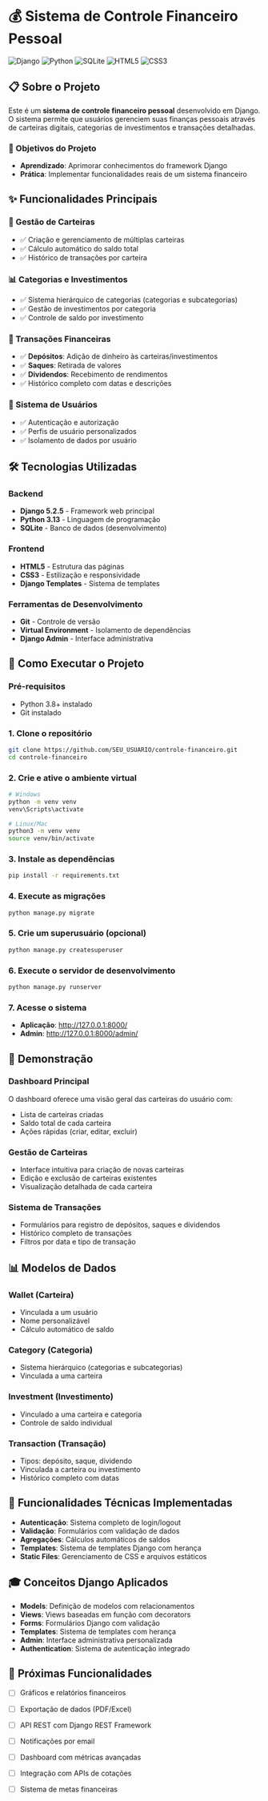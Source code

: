 # 💰 Sistema de Controle Financeiro Pessoal

![Django](https://img.shields.io/badge/Django-5.2.5-092E20?style=for-the-badge&logo=django&logoColor=white)
![Python](https://img.shields.io/badge/Python-3.13-3776AB?style=for-the-badge&logo=python&logoColor=white)
![SQLite](https://img.shields.io/badge/SQLite-07405E?style=for-the-badge&logo=sqlite&logoColor=white)
![HTML5](https://img.shields.io/badge/HTML5-E34F26?style=for-the-badge&logo=html5&logoColor=white)
![CSS3](https://img.shields.io/badge/CSS3-1572B6?style=for-the-badge&logo=css3&logoColor=white)

## 📋 Sobre o Projeto

Este é um **sistema de controle financeiro pessoal** desenvolvido em Django. O sistema permite que usuários gerenciem suas finanças pessoais através de carteiras digitais, categorias de investimentos e transações detalhadas.

### 🎯 Objetivos do Projeto
- **Aprendizado**: Aprimorar conhecimentos do framework Django
- **Prática**: Implementar funcionalidades reais de um sistema financeiro

## ✨ Funcionalidades Principais

### 🏦 Gestão de Carteiras
- ✅ Criação e gerenciamento de múltiplas carteiras
- ✅ Cálculo automático do saldo total
- ✅ Histórico de transações por carteira

### 📊 Categorias e Investimentos
- ✅ Sistema hierárquico de categorias (categorias e subcategorias)
- ✅ Gestão de investimentos por categoria
- ✅ Controle de saldo por investimento

### 💸 Transações Financeiras
- ✅ **Depósitos**: Adição de dinheiro às carteiras/investimentos
- ✅ **Saques**: Retirada de valores
- ✅ **Dividendos**: Recebimento de rendimentos
- ✅ Histórico completo com datas e descrições

### 👤 Sistema de Usuários
- ✅ Autenticação e autorização
- ✅ Perfis de usuário personalizados
- ✅ Isolamento de dados por usuário

## 🛠️ Tecnologias Utilizadas

### Backend
- **Django 5.2.5** - Framework web principal
- **Python 3.13** - Linguagem de programação
- **SQLite** - Banco de dados (desenvolvimento)

### Frontend
- **HTML5** - Estrutura das páginas
- **CSS3** - Estilização e responsividade
- **Django Templates** - Sistema de templates

### Ferramentas de Desenvolvimento
- **Git** - Controle de versão
- **Virtual Environment** - Isolamento de dependências
- **Django Admin** - Interface administrativa

## 🚀 Como Executar o Projeto

### Pré-requisitos
- Python 3.8+ instalado
- Git instalado

### 1. Clone o repositório
```bash
git clone https://github.com/SEU_USUARIO/controle-financeiro.git
cd controle-financeiro
```

### 2. Crie e ative o ambiente virtual
```bash
# Windows
python -m venv venv
venv\Scripts\activate

# Linux/Mac
python3 -m venv venv
source venv/bin/activate
```

### 3. Instale as dependências
```bash
pip install -r requirements.txt
```

### 4. Execute as migrações
```bash
python manage.py migrate
```

### 5. Crie um superusuário (opcional)
```bash
python manage.py createsuperuser
```

### 6. Execute o servidor de desenvolvimento
```bash
python manage.py runserver
```

### 7. Acesse o sistema
- **Aplicação**: http://127.0.0.1:8000/
- **Admin**: http://127.0.0.1:8000/admin/

## 📱 Demonstração

### Dashboard Principal
O dashboard oferece uma visão geral das carteiras do usuário com:
- Lista de carteiras criadas
- Saldo total de cada carteira
- Ações rápidas (criar, editar, excluir)

### Gestão de Carteiras
- Interface intuitiva para criação de novas carteiras
- Edição e exclusão de carteiras existentes
- Visualização detalhada de cada carteira

### Sistema de Transações
- Formulários para registro de depósitos, saques e dividendos
- Histórico completo de transações
- Filtros por data e tipo de transação


## 📊 Modelos de Dados

### Wallet (Carteira)
- Vinculada a um usuário
- Nome personalizável
- Cálculo automático de saldo

### Category (Categoria)
- Sistema hierárquico (categorias e subcategorias)
- Vinculada a uma carteira

### Investment (Investimento)
- Vinculado a uma carteira e categoria
- Controle de saldo individual

### Transaction (Transação)
- Tipos: depósito, saque, dividendo
- Vinculada a carteira ou investimento
- Histórico completo com datas

## 🔧 Funcionalidades Técnicas Implementadas

- **Autenticação**: Sistema completo de login/logout
- **Validação**: Formulários com validação de dados
- **Agregações**: Cálculos automáticos de saldos
- **Templates**: Sistema de templates Django com herança
- **Static Files**: Gerenciamento de CSS e arquivos estáticos

## 🎓 Conceitos Django Aplicados

- **Models**: Definição de modelos com relacionamentos
- **Views**: Views baseadas em função com decorators
- **Forms**: Formulários Django com validação
- **Templates**: Sistema de templates com herança
- **Admin**: Interface administrativa personalizada
- **Authentication**: Sistema de autenticação integrado

## 🚧 Próximas Funcionalidades

- [ ] Gráficos e relatórios financeiros
- [ ] Exportação de dados (PDF/Excel)
- [ ] API REST com Django REST Framework
- [ ] Notificações por email
- [ ] Dashboard com métricas avançadas
- [ ] Integração com APIs de cotações
- [ ] Sistema de metas financeiras

